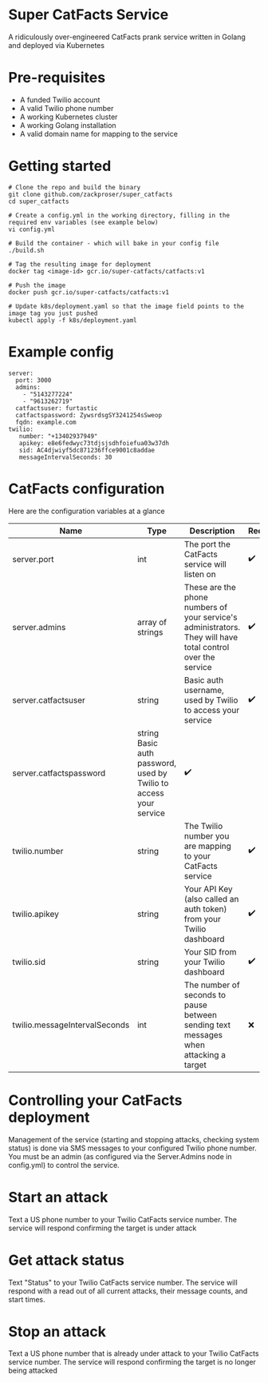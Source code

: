 # Super CatFacts Service 
A ridiculously over-engineered CatFacts prank service written in Golang and deployed via Kubernetes

# Pre-requisites 
* A funded Twilio account 
* A valid Twilio phone number 
* A working Kubernetes cluster
* A working Golang installation
* A valid domain name for mapping to the service 

# Getting started 
```
# Clone the repo and build the binary 
git clone github.com/zackproser/super_catfacts 
cd super_catfacts

# Create a config.yml in the working directory, filling in the required env variables (see example below)
vi config.yml 

# Build the container - which will bake in your config file 
./build.sh 

# Tag the resulting image for deployment 
docker tag <image-id> gcr.io/super-catfacts/catfacts:v1

# Push the image 
docker push gcr.io/super-catfacts/catfacts:v1 

# Update k8s/deployment.yaml so that the image field points to the image tag you just pushed
kubectl apply -f k8s/deployment.yaml
```
# Example config 

```
server:
  port: 3000
  admins:
    - "5143277224"
    - "9613262719"
  catfactsuser: furtastic
  catfactspassword: ZywsrdsgSY3241254sSweop
  fqdn: example.com
twilio:
   number: "+13402937949"
   apikey: e8e6fedwyc73tdjsjsdhfoiefua03w37dh
   sid: AC4djwiyf5dc871236ffce9001c8addae
   messageIntervalSeconds: 30
``` 

# CatFacts configuration

Here are the configuration variables at a glance 

| Name  | Type  | Description  | Required  | 
|---|---|---|---|
| server.port  | int | The port the CatFacts service will listen on |  :heavy_check_mark: |
|  server.admins | array of strings  |  These are the phone numbers of your service's administrators. They will have total control over the service | :heavy_check_mark:  | 
|  server.catfactsuser | string  | Basic auth username, used by Twilio to access your service | :heavy_check_mark:  | 
| server.catfactspassword | string  Basic auth password, used by Twilio to access your service | :heavy_check_mark: |
| twilio.number | string | The Twilio number you are mapping to your CatFacts service | :heavy_check_mark: | 
| twilio.apikey | string | Your API Key (also called an auth token) from your Twilio dashboard | :heavy_check_mark: |
| twilio.sid | string  | Your SID from your Twilio dashboard | :heavy_check_mark: | 
| twilio.messageIntervalSeconds | int | The number of seconds to pause between sending text messages when attacking a target | :x: |  

# Controlling your CatFacts deployment 
Management of the service (starting and stopping attacks, checking system status) is done via SMS messages to your configured Twilio phone number. You must be an admin (as configured via the Server.Admins node in config.yml) to control the service. 

# Start an attack 
Text a US phone number to your Twilio CatFacts service number. The service will respond confirming the target is under attack

# Get attack status 
Text "Status" to your Twilio CatFacts service number. The service will respond with a read out of all current attacks, their message counts, and start times. 

# Stop an attack 
Text a US phone number that is already under attack to your Twilio CatFacts service number. The service will respond confirming the target is no longer being attacked 
